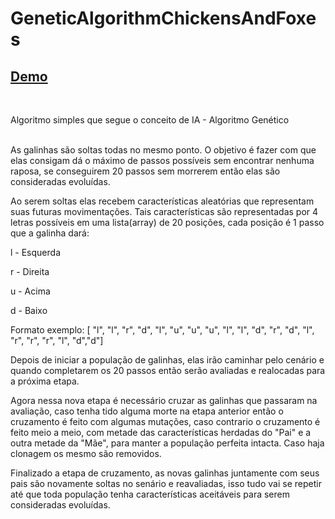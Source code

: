 # GeneticAlgorithmChickensAndFoxes
<a href="https://paulohrodrigues.github.io/GeneticAlgorithmChickensAndFoxes/"><h2>Demo</h2></a>
</br>

Algoritmo simples que segue o conceito de IA - Algoritmo Genético<br><br>

<p>As galinhas são soltas todas no mesmo ponto. O objetivo é fazer com que elas consigam dá o máximo de passos possíveis sem encontrar nenhuma raposa, se conseguirem 20 passos sem morrerem então elas são consideradas evoluídas.</p>

<p> Ao serem soltas elas recebem características aleatórias que representam suas futuras movimentações.
Tais características são representadas por 4 letras possíveis em uma lista(array) de 20 posições, cada posição é 1 passo que a galinha dará:</p>

<p> l - Esquerda </p>
<p> r - Direita </p>
<p> u - Acima </p>
<p> d - Baixo </p>

<p> Formato exemplo: [ "l", "l", "r", "d", "l", "u", "u", "u", "l", "l", "d", "r", "d", "l", "r", "r", "r", "l", "d","d"]</p>

<p>Depois de iniciar a população de galinhas, elas irão caminhar pelo cenário e quando completarem os 20 passos então serão avaliadas e realocadas para a próxima etapa.</p>
<p>Agora nessa nova etapa é necessário cruzar as galinhas que passaram na avaliação, caso tenha tido alguma morte na etapa anterior então o cruzamento é feito com algumas mutações, caso contrario o cruzamento é feito meio a meio, com metade das características herdadas do "Pai" e a outra metade da "Mãe", para manter a população perfeita intacta. Caso haja clonagem os mesmo são removidos.</p>

<p>Finalizado a etapa de cruzamento, as novas galinhas juntamente com seus pais são novamente soltas no senário e reavaliadas, isso tudo vai se repetir até que toda população tenha características aceitáveis para serem consideradas evoluídas.</p>
